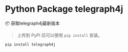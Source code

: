 # Python Package telegraph4j

📦 获取telegraph4j最新版本

> 上传到 PyPI 后可以使用 `pip install` 安装。
```shell
pip install telegraph4j
```